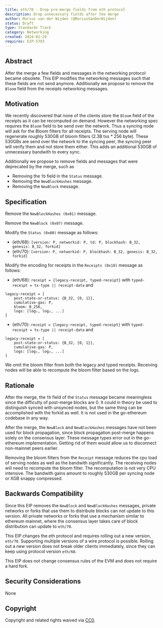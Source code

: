 ```yaml
---
title: eth/70 - Drop pre-merge fields from eth protocol
description: Drop unnecessary fields after the merge
author: Marius van der Wijden (@MariusVanDerWijden)
status: Draft
type: Standards Track
category: Networking
created: 2024-02-29
requires: EIP-5793
---
```



## Abstract

After the merge a few fields and messages in the networking protocol became obsolete.
This EIP modifies the networking messages such that these fields are not send anymore.
Additionally we propose to remove the `Bloom` field from the receipts networking messages.

## Motivation

We recently discovered that none of the clients store the `Bloom` field of the receipts as it can be recomputed on demand.
However the networking spec requires the `Bloom` field to be send over the network.
Thus a syncing node will ask for the Bloom filters for all receipts.
The serving node will regenerate roughly 530GB of bloom filters (2.3B txs * 256 byte).
These 530GBs are send over the network to the syncing peer, the syncing peer will verify them and not store them either.
This adds an additional 530GB of unnecessary bandwith to every sync.

Additionally we propose to remove fields and messages that were deprecated by the merge, such as 
- Removing the `TD` field in the `Status` message. 
- Removing the `NewBlockHashes` message.
- Removing the `NewBlock` message.

## Specification

Remove the `NewBlockHashes (0x01)` message.

Remove the `NewBlock (0x07)` message.

Modify the `Status (0x00)` message as follows:
- (eth/68): `[version: P, networkid: P, td: P, blockhash: B_32, genesis: B_32, forkid]`
- (eth/70): `[version: P, networkid: P, blockhash: B_32, genesis: B_32, forkid]`

Modify the encoding for receipts in the `Receipts (0x10)` message as follows:
- (eth/68): `receipt = {legacy-receipt, typed-receipt}` with `typed-receipt = tx-type || receipt-data` and
```
legacy-receipt = [
    post-state-or-status: {B_32, {0, 1}},
    cumulative-gas: P,
    bloom: B_256,
    logs: [log₁, log₂, ...]
]
```
- (eth/70): `receipt = {legacy-receipt, typed-receipt}` with `typed-receipt = tx-type || receipt-data` and
```
legacy-receipt = [
    post-state-or-status: {B_32, {0, 1}},
    cumulative-gas: P,
    logs: [log₁, log₂, ...]
]
```
We omit the bloom filter from both the legacy and typed receipts.
Receiving nodes will be able to recompute the bloom filter based on the logs.

## Rationale

After the merge, the `TD` field of the `Status` message became meaningless since the difficulty of post-merge blocks are 0.
It could in theory be used to distinguish synced with unsynced nodes, 
but the same thing can be accomplished with the forkid as well. 
It is not used in the go-ethereum codebase in any way.

After the merge, the `NewBlock` and `NewBlockHashes` messages have not been used for block propagation, 
since block propagation post-merge happens solely on the consensus layer. 
These message types error out in the go-ethereum implementation.
Getting rid of them would allow us to disconnect non-mainnet peers earlier.

Removing the bloom filters from the `Receipt` message reduces the cpu load of serving nodes as well as the bandwith significantly. The receiving nodes will need to recompute the bloom filter. The recomputation is not very CPU intensive. 
The bandwith gains amount to roughly 530GB per syncing node or XGB snappy compressed. 

## Backwards Compatibility

Since this EIP removes the `NewBlock` and `NewBlockHashes` messages, private networks or forks that use them to distribute blocks can not update to this version. All private networks or forks that use a mechanism similar to ethereum mainnet, where the consensus layer takes care of block distribution can update to `eth/70`.

This EIP changes the eth protocol and requires rolling out a new version, `eth/70`. Supporting multiple versions of a wire protocol is possible. Rolling out a new version does not break older clients immediately, since they can keep using protocol version `eth/68`.

This EIP does not change consensus rules of the EVM and does not require a hard fork.

## Security Considerations

None

## Copyright

Copyright and related rights waived via [CC0](../LICENSE.md).
